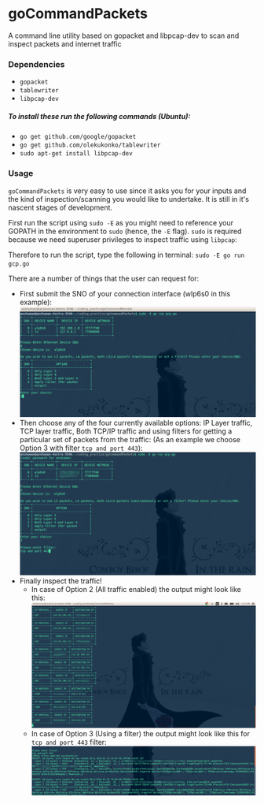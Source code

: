 # goCommandPackets
A command line utility based on gopacket and libpcap-dev to scan and inspect packets and internet traffic

### Dependencies 
- ```gopacket```
- ```tablewriter```
- ```libpcap-dev```

##### To install these run the following commands (Ubuntu):
- ```go get github.com/google/gopacket```
- ```go get github.com/olekukonko/tablewriter```
- ```sudo apt-get install libpcap-dev```

### Usage

`goCommandPackets` is very easy to use since it asks you for your inputs and the kind of inspection/scanning you would like to undertake. It is still in it's nascent stages of development.

First run the script using `sudo -E` as you might need to reference your GOPATH in the environment to  `sudo` (hence, the `-E` flag). `sudo` is required because we need superuser privileges to inspect traffic using `libpcap`:

Therefore to run the script, type the following in terminal:  `sudo -E go run gcp.go`

There are a number of things that the user can request for:

* First submit the SNO of your connection interface (wlp6s0 in this example):
![alt text](imgs/gcp2_edited.png)
* Then choose any of the four currently available options: IP Layer traffic, TCP layer traffic, Both TCP/IP traffic and using filters for getting a particular set of packets from the traffic: (As an example we choose Option 3 with filter `tcp and port 443`):
![alt text](imgs/gcp1_edited.png)
* Finally inspect the traffic! 
	*  In case of Option 2 (All traffic enabled) the output might look like this:
		![alt text](imgs/gcp3_edited.png)
	*  In case of Option 3 (Using a filter) the output might look like this for `tcp and port 443` filter:
		![alt text](imgs/gcp_additional.png)
